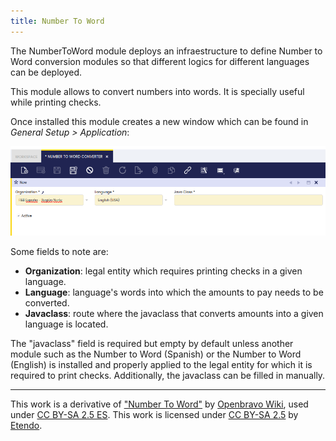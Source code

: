 ```yaml
---
title: Number To Word
---
```

The NumberToWord module deploys an infraestructure to define Number to Word conversion modules so that different logics for different languages can be deployed.

This module allows to convert numbers into words. It is specially useful while printing checks. 

Once installed this module creates a new window which can be found in *General Setup > Application*:

![Number To Word Converter](/docs/assets/drive/1LYIhLCeLGa3ARKn1O92vg39RdYnjtWao.png)

Some fields to note are:

* **Organization**: legal entity which requires printing checks in a given language.
* **Language**: language's words into which the amounts to pay needs to be converted.
* **Javaclass**: route where the javaclass that converts amounts into a given language is located. 

The "javaclass" field is required but empty by default unless another module such as the Number to Word (Spanish) or the Number to Word (English) is installed and properly applied to the legal entity for which it is required to print checks.
Additionally, the javaclass can be filled in manually.

---

This work is a derivative of ["Number To Word"](http://wiki.openbravo.com/wiki/NumberToWord) by [Openbravo Wiki](http://wiki.openbravo.com/wiki/Welcome_to_Openbravo), used under [CC BY-SA 2.5 ES](https://creativecommons.org/licenses/by-sa/2.5/es/). This work is licensed under [CC BY-SA 2.5](https://creativecommons.org/licenses/by-sa/2.5/) by [Etendo](https://etendo.software).


